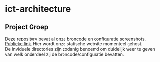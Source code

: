 # ict-architecture

## Project Groep 

Deze repository bevat al onze broncode en configuratie screenshots.  
[Publieke link](http://edu.ap.bucketapphost.s3-website-us-east-1.amazonaws.com/). Hier wordt onze statische website momenteel gehost.  
De inviduele directories zijn zodanig benoemd om duidelijk weer te geven van welk onderdeel zij de broncode/configuratie bevatten.
